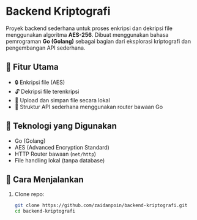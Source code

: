 # Backend Kriptografi

Proyek backend sederhana untuk proses enkripsi dan dekripsi file menggunakan algoritma **AES-256**. Dibuat menggunakan bahasa pemrograman **Go (Golang)** sebagai bagian dari eksplorasi kriptografi dan pengembangan API sederhana.

## 🔐 Fitur Utama

- 🔒 Enkripsi file (AES)
- 🔓 Dekripsi file terenkripsi
- 📂 Upload dan simpan file secara lokal
- 🧾 Struktur API sederhana menggunakan router bawaan Go

## 🧰 Teknologi yang Digunakan

- Go (Golang)
- AES (Advanced Encryption Standard)
- HTTP Router bawaan (`net/http`)
- File handling lokal (tanpa database)

## 🚀 Cara Menjalankan

1. Clone repo:
   ```bash
   git clone https://github.com/zaidanpoin/backend-kriptografi.git
   cd backend-kriptografi
